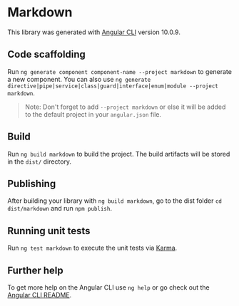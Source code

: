 # Markdown

This library was generated with [Angular CLI](https://github.com/angular/angular-cli) version 10.0.9.

## Code scaffolding

Run `ng generate component component-name --project markdown` to generate a new component. You can also use `ng generate directive|pipe|service|class|guard|interface|enum|module --project markdown`.
> Note: Don't forget to add `--project markdown` or else it will be added to the default project in your `angular.json` file. 

## Build

Run `ng build markdown` to build the project. The build artifacts will be stored in the `dist/` directory.

## Publishing

After building your library with `ng build markdown`, go to the dist folder `cd dist/markdown` and run `npm publish`.

## Running unit tests

Run `ng test markdown` to execute the unit tests via [Karma](https://karma-runner.github.io).

## Further help

To get more help on the Angular CLI use `ng help` or go check out the [Angular CLI README](https://github.com/angular/angular-cli/blob/master/README.md).
